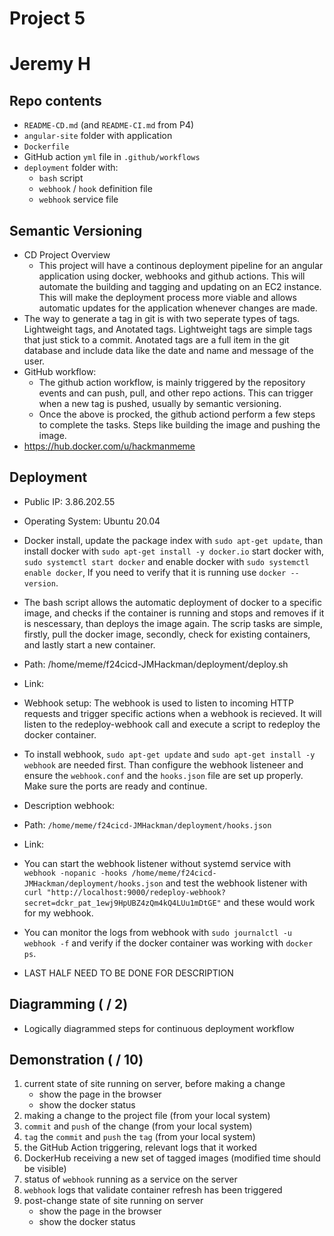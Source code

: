 # Project 5
# Jeremy H

## Repo contents

- `README-CD.md` (and `README-CI.md` from P4)
- `angular-site` folder with application
- `Dockerfile`
- GitHub action `yml` file in `.github/workflows`
- `deployment` folder with:
  - `bash` script
  - `webhook` / `hook` definition file
  - `webhook` service file

## Semantic Versioning

- CD Project Overview
  - This project will have a continous deployment pipeline for an angular application using docker, webhooks and github actions. This will automate the building and tagging and updating on an EC2 instance. This will make the deployment process more viable and allows automatic updates for the application whenever changes are made. 
- The way to generate a tag in git is with two seperate types of tags. Lightweight tags, and Anotated tags. Lightweight tags are simple tags that just stick to a commit. Anotated tags are a full item in the git database and include data like the date and name and message of the user.
- GitHub workflow:
  - The github action workflow, is mainly triggered by the repository events and can push, pull, and other repo actions. This can trigger when a new tag is pushed, usually by semantic versioning. 
  - Once the above is procked, the github actiond perform a few steps to complete the tasks. Steps like building the image and pushing the image.
- https://hub.docker.com/u/hackmanmeme

## Deployment

- Public IP: 3.86.202.55

- Operating System: Ubuntu 20.04

- Docker install, update the package index with `sudo apt-get update`, than install docker with `sudo apt-get install -y docker.io` start docker with, `sudo systemctl start docker` and enable docker with `sudo systemctl enable docker`, If you need to verify that it is running use `docker --version`.

- The bash script allows the automatic deployment of docker to a specific image, and checks if the container is running and stops and removes if it is nescessary, than deploys the image again. The scrip tasks are simple, firstly, pull the docker image, secondly, check for existing containers, and lastly start a new container. 

- Path: /home/meme/f24cicd-JMHackman/deployment/deploy.sh

- Link:

- Webhook setup: The webhook is used to listen to incoming HTTP requests and trigger specific actions when a webhook is recieved. It will listen to the redeploy-webhook call and execute a script to redeploy the docker container.

- To install webhook, `sudo apt-get update` and `sudo apt-get install -y webhook` are needed first. Than configure the webhook listeneer and ensure the `webhook.conf` and the `hooks.json` file are set up properly. Make sure the ports are ready and continue. 

- Description webhook:

- Path: `/home/meme/f24cicd-JMHackman/deployment/hooks.json`

- Link:

- You can start the webhook listener without systemd service with `webhook -nopanic -hooks /home/meme/f24cicd-JMHackman/deployment/hooks.json` and test the webhook listener with `curl "http://localhost:9000/redeploy-webhook?secret=dckr_pat_1ewj9HpUBZ4zQm4kQ4LUu1mDtGE"` and these would work for my webhook.

- You can monitor the logs from webhook with `sudo journalctl -u webhook -f` and verify if the docker container was working with `docker ps`. 
- LAST HALF NEED TO BE DONE FOR DESCRIPTION
## Diagramming ( / 2)

- Logically diagrammed steps for continuous deployment workflow

## Demonstration ( / 10)

1. current state of site running on server, before making a change
    - show the page in the browser
    - show the docker status
2. making a change to the project file (from your local system)
3. `commit` and `push` of the change (from your local system)
4. `tag` the `commit` and `push` the `tag` (from your local system)
5. the GitHub Action triggering, relevant logs that it worked
6. DockerHub receiving a new set of tagged images (modified time should be visible)
7. status of `webhook` running as a service on the server
8. `webhook` logs that validate container refresh has been triggered
9. post-change state of site running on server
    - show the page in the browser
    - show the docker status
